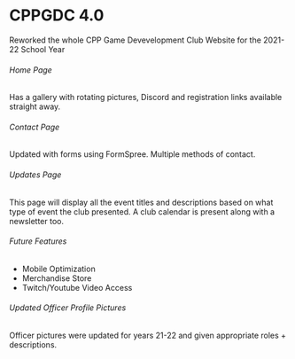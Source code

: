 # CPPGDC 4.0
Reworked the whole CPP Game Devevelopment Club Website for the 2021-22 School Year

###### Home Page
Has a gallery with rotating pictures, Discord and registration links available straight away.

###### Contact Page
Updated with forms using FormSpree. Multiple methods of contact.

###### Updates Page
This page will display all the event titles and descriptions based on what type of event the club presented. A club calendar is present along with a newsletter too.

###### Future Features
- Mobile Optimization
- Merchandise Store
- Twitch/Youtube Video Access

###### Updated Officer Profile Pictures
Officer pictures were updated for years 21-22 and given appropriate roles + descriptions. 
